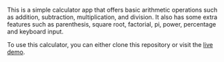 This is a simple calculator app that offers basic arithmetic operations such as addition, subtraction, multiplication, and division. It also has some extra features such as parenthesis, square root, factorial, pi, power, percentage and keyboard input.

To use this calculator, you can either clone this repository or visit the [live demo](https://xsayedmahmud.github.io/calculator/).
